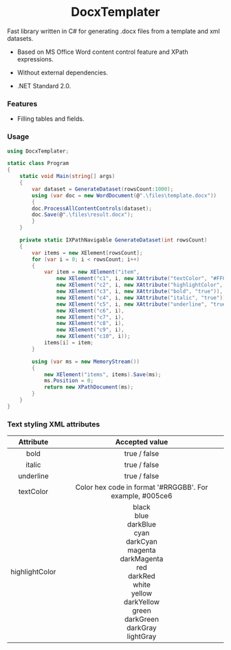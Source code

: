 <h1 align="center">
DocxTemplater
</h1>

Fast library written in C# for generating .docx files from a template and xml datasets.

- Based on MS Office Word content control feature and XPath expressions.

- Without external dependencies.

- .NET Standard 2.0.

### Features
- Filling tables and fields.

### Usage

```csharp
using DocxTemplater;

static class Program
{
    static void Main(string[] args)
    {
        var dataset = GenerateDataset(rowsCount:1000);
        using (var doc = new WordDocument(@".\files\template.docx"))
        {
	    doc.ProcessAllContentControls(dataset);
	    doc.Save(@".\files\result.docx");
        }
    }

    private static IXPathNavigable GenerateDataset(int rowsCount)
    {
        var items = new XElement[rowsCount];
        for (var i = 0; i < rowsCount; i++)
        {
            var item = new XElement("item",
                new XElement("c1", i, new XAttribute("textColor", "#FF0000")),
                new XElement("c2", i, new XAttribute("highlightColor", "green")),
                new XElement("c3", i, new XAttribute("bold", "true")),
                new XElement("c4", i, new XAttribute("italic", "true")),
                new XElement("c5", i, new XAttribute("underline", "true")),
                new XElement("c6", i),
                new XElement("c7", i),
                new XElement("c8", i),
                new XElement("c9", i),
                new XElement("c10", i));
            items[i] = item;
        }

        using (var ms = new MemoryStream())
        {
            new XElement("items", items).Save(ms);
            ms.Position = 0;
            return new XPathDocument(ms);
        }
    }
}
```

### Text styling  XML attributes

| Attribute   | Accepted value   |
|:-----------:|:----------------:|
|bold		  |true / false		 |
|italic		  |true / false		 |
|underline	  |true / false		 |
|textColor	  |Color hex code in format '#RRGGBB'. For example, #005ce6	 |
|highlightColor	  |black<br>blue<br>darkBlue<br>cyan<br>darkCyan<br>magenta<br>darkMagenta<br>red<br>darkRed<br>white<br>yellow<br>darkYellow<br>green<br>darkGreen<br>darkGray<br>lightGray|

